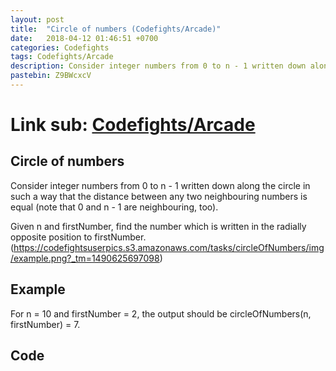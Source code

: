 ```yaml
---
layout: post
title:  "Circle of numbers (Codefights/Arcade)"
date:   2018-04-12 01:46:51 +0700
categories: Codefights
tags: Codefights/Arcade
description: Consider integer numbers from 0 to n - 1 written down along the circle in such a way that the distance between any two neighbouring numbers is equal (note that 0 and n - 1 are neighbouring, too).
pastebin: Z9BWcxcV
---
```

# Link sub: [Codefights/Arcade](https://codefights.com/arcade/intro/level-7/vExYvcGnFsEYSt8nQ)

## Circle of numbers
Consider integer numbers from 0 to n - 1 written down along the circle in such a way that the distance between any two neighbouring numbers is equal (note that 0 and n - 1 are neighbouring, too).

Given n and firstNumber, find the number which is written in the radially opposite position to firstNumber.
(https://codefightsuserpics.s3.amazonaws.com/tasks/circleOfNumbers/img/example.png?_tm=1490625697098)

## Example

For n = 10 and firstNumber = 2, the output should be
circleOfNumbers(n, firstNumber) = 7.

## Code


